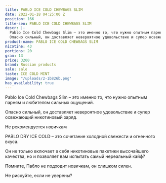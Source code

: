 ```yaml
---
title: PABLO ICE COLD CHEWBAGS SLIM
date: 2022-01-18 04:25:00 Z
position: 166
title-seo: PABLO ICE COLD CHEWBAGS SLIM
descr: |-
  Pablo Ice Cold Chewbags Slim – это именно то, что нужно опытным парням и любителям сильных ощущений.
  Опасно сильный, он доставляет невероятное удовольствие и супер освежающий никотиновый заряд.
product-name: PABLO ICE COLD CHEWBAGS SLIM
nicotine: 43
portions: 20
gram: 13
price: 3200
brand: Russian products
sale: sale
taste: ICE COLD MINT
image: "/uploads/2-1b826b.png"
has_availability: true
---
```


Pablo Ice Cold Chewbags Slim – это именно то, что нужно опытным парням и любителям сильных ощущений.

Опасно сильный, он доставляет невероятное удовольствие и супер освежающий никотиновый заряд.

Не рекомендуется новичкам

PABLO DRY ICE COLD – это сочетание холодной свежести и огненного вкуса.

Он не только включает в себя никотиновые пакетики высочайшего качества, но и позволяет вам испытать самый нереальный кайф?

Помните, Пабло не подходит новичкам, он слишком силен.

Не рискуйте, если не уверены?